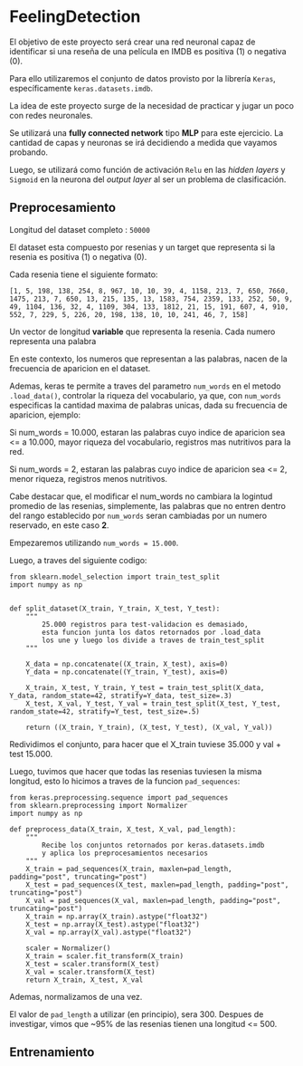 # FeelingDetection

El objetivo de este proyecto será crear una red neuronal capaz de identificar si una reseña de una película en IMDB es positiva (1) o negativa (0).

Para ello utilizaremos el conjunto de datos provisto por la librería `Keras`, específicamente `keras.datasets.imdb`.

La idea de este proyecto surge de la necesidad de practicar y jugar un poco con redes neuronales.

Se utilizará una **fully connected network** tipo **MLP** para este ejercicio. La cantidad de capas y neuronas se irá decidiendo a medida que vayamos probando.

Luego, se utilizará como función de activación `Relu` en las *hidden layers* y `Sigmoid` en la neurona del *output layer* al ser un problema de clasificación.


## Preprocesamiento

Longitud del dataset completo : `50000`

El dataset esta compuesto por resenias y un target que representa si la resenia es positiva (1) o negativa (0).


Cada resenia tiene el siguiente formato:

```
[1, 5, 198, 138, 254, 8, 967, 10, 10, 39, 4, 1158, 213, 7, 650, 7660, 1475, 213, 7, 650, 13, 215, 135, 13, 1583, 754, 2359, 133, 252, 50, 9, 49, 1104, 136, 32, 4, 1109, 304, 133, 1812, 21, 15, 191, 607, 4, 910, 552, 7, 229, 5, 226, 20, 198, 138, 10, 10, 241, 46, 7, 158]
```

Un vector de longitud **variable** que representa la resenia. Cada numero representa una palabra

En este contexto, los numeros que representan a las palabras, nacen de la frecuencia de aparicion en el dataset.

Ademas, keras te permite a traves del parametro `num_words` en el metodo `.load_data()`, controlar la riqueza del vocabulario, ya que, con `num_words` especificas la cantidad maxima de palabras unicas, dada su frecuencia de aparicion, ejemplo:

Si num_words = 10.000, estaran las palabras cuyo indice de aparicion sea <= a 10.000, mayor riqueza del vocabulario, registros mas nutritivos para la red.

Si num_words = 2, estaran las palabras cuyo indice de aparicion sea <= 2, menor riqueza, registros menos nutritivos.

Cabe destacar que, el modificar el num_words no cambiara la logintud promedio de las resenias, simplemente, las palabras que no entren dentro del rango establecido por `num_words` seran cambiadas por un numero reservado, en este caso **2**.

Empezaremos utilizando `num_words = 15.000`.

Luego, a traves del siguiente codigo:

```
from sklearn.model_selection import train_test_split
import numpy as np


def split_dataset(X_train, Y_train, X_test, Y_test):
    """
        25.000 registros para test-validacion es demasiado,
        esta funcion junta los datos retornados por .load_data
        los une y luego los divide a traves de train_test_split
    """

    X_data = np.concatenate((X_train, X_test), axis=0)
    Y_data = np.concatenate((Y_train, Y_test), axis=0)

    X_train, X_test, Y_train, Y_test = train_test_split(X_data, Y_data, random_state=42, stratify=Y_data, test_size=.3)
    X_test, X_val, Y_test, Y_val = train_test_split(X_test, Y_test, random_state=42, stratify=Y_test, test_size=.5)

    return ((X_train, Y_train), (X_test, Y_test), (X_val, Y_val))

```

Redividimos el conjunto, para hacer que el X_train tuviese 35.000 y val + test 15.000.


Luego, tuvimos que hacer que todas las resenias tuviesen la misma longitud, esto lo hicimos a traves de la funcion `pad_sequences`:

```
from keras.preprocessing.sequence import pad_sequences
from sklearn.preprocessing import Normalizer
import numpy as np

def preprocess_data(X_train, X_test, X_val, pad_length):
    """
        Recibe los conjuntos retornados por keras.datasets.imdb
        y aplica los preprocesamientos necesarios
    """
    X_train = pad_sequences(X_train, maxlen=pad_length, padding="post", truncating="post")
    X_test = pad_sequences(X_test, maxlen=pad_length, padding="post", truncating="post")
    X_val = pad_sequences(X_val, maxlen=pad_length, padding="post", truncating="post")
    X_train = np.array(X_train).astype("float32")
    X_test = np.array(X_test).astype("float32")
    X_val = np.array(X_val).astype("float32")

    scaler = Normalizer()
    X_train = scaler.fit_transform(X_train)
    X_test = scaler.transform(X_test)
    X_val = scaler.transform(X_test)
    return X_train, X_test, X_val

```

Ademas, normalizamos de una vez.

El valor de `pad_length` a utilizar (en principio), sera 300. Despues de investigar, vimos que ~95% de las resenias tienen una longitud <= 500.



## Entrenamiento